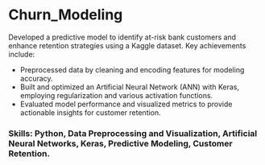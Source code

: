 # Churn_Modeling
Developed a predictive model to identify at-risk bank customers and enhance retention strategies using a Kaggle dataset. Key achievements include:

* Preprocessed data by cleaning and encoding features for modeling accuracy.
* Built and optimized an Artificial Neural Network (ANN) with Keras, employing regularization and various activation functions.
* Evaluated model performance and visualized metrics to provide actionable insights for customer retention.

### Skills: Python, Data Preprocessing and Visualization, Artificial Neural Networks, Keras, Predictive Modeling, Customer Retention.
